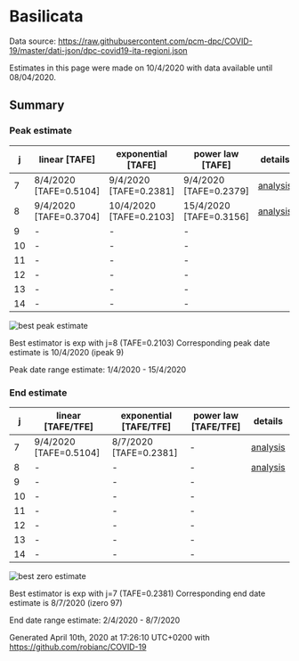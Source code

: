 # Basilicata


Data source: https://raw.githubusercontent.com/pcm-dpc/COVID-19/master/dati-json/dpc-covid19-ita-regioni.json

Estimates in this page were made on 10/4/2020 with data available until 08/04/2020.


## Summary 

### Peak estimate 
|j|linear [TAFE]|exponential [TAFE]|power law [TAFE]|details|
|---|----|-----------|---------|-------|
|7|8/4/2020 [TAFE=0.5104]|9/4/2020 [TAFE=0.2381]|9/4/2020 [TAFE=0.2379]|[analysis](COVID-19_basilicata_j7_2020-04-08.md)|
|8|9/4/2020 [TAFE=0.3704]|10/4/2020 [TAFE=0.2103]|15/4/2020 [TAFE=0.3156]|[analysis](COVID-19_basilicata_j8_2020-04-08.md)|
|9|-|-|-||
|10|-|-|-||
|11|-|-|-||
|12|-|-|-||
|13|-|-|-||
|14|-|-|-||

![best peak estimate](COVID-19_basilicata_j8_2020-04-08.png)

Best estimator is exp with j=8 (TAFE=0.2103)
Corresponding peak date estimate is 10/4/2020 (ipeak 9)


Peak date range estimate: 1/4/2020 - 15/4/2020

### End estimate 
|j|linear [TAFE/TFE]|exponential [TAFE/TFE]|power law [TAFE/TFE]|details|
|---|----|-----------|---------|-------|
|7|9/4/2020 [TAFE=0.5104]|8/7/2020 [TAFE=0.2381]|-|[analysis](COVID-19_basilicata_j7_2020-04-08.md)|
|8|-|-|-|[analysis](COVID-19_basilicata_j8_2020-04-08.md)|
|9|-|-|-||
|10|-|-|-||
|11|-|-|-||
|12|-|-|-||
|13|-|-|-||
|14|-|-|-||

![best zero estimate](COVID-19_basilicata_j7_2020-04-08.png)

Best estimator is exp with j=7 (TAFE=0.2381)
Corresponding end date estimate is 8/7/2020 (izero 97)


End date range estimate: 2/4/2020 - 8/7/2020

Generated April 10th, 2020 at 17:26:10 UTC+0200 with https://github.com/robianc/COVID-19
